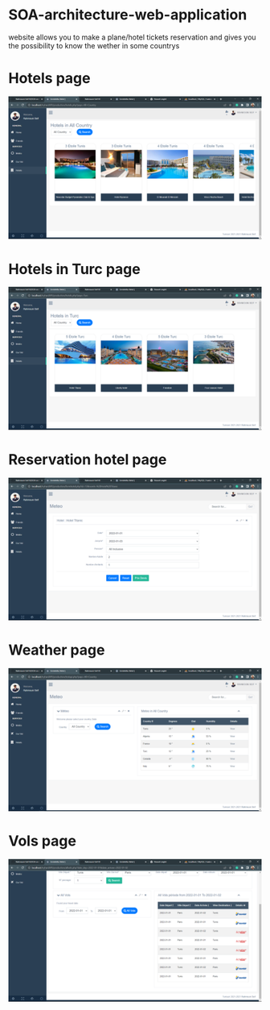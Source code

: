 # SOA-architecture-web-application
website allows you to make a plane/hotel tickets reservation and gives you  the  possibility to know the wether in some countrys

# Hotels page 
![](allhotels.png)


# Hotels in Turc page 
![](turc.png)


# Reservation hotel page 
![](reservation.png)


# Weather page 
![](weather.png)


# Vols page 
![](volbetween.png)
